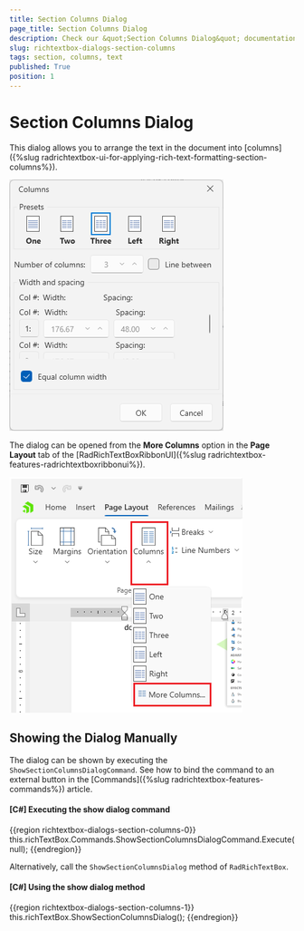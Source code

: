 ```yaml
---
title: Section Columns Dialog
page_title: Section Columns Dialog
description: Check our &quot;Section Columns Dialog&quot; documentation article for the RadRichTextBox WPF control.
slug: richtextbox-dialogs-section-columns
tags: section, columns, text
published: True
position: 1
---
```


# Section Columns Dialog

This dialog allows you to arrange the text in the document into [columns]({%slug radrichtextbox-ui-for-applying-rich-text-formatting-section-columns%}).

![An image showing the section columns dialog of RadRichTextBox for WPF](images/richtextbox-dialogs-section-columns-0.png)

The dialog can be opened from the __More Columns__ option in the __Page Layout__ tab of the [RadRichTextBoxRibbonUI]({%slug radrichtextbox-features-radrichtextboxribbonui%}).

![An image showing the button that opens the section columns dialog of RadRichTextBox for WPF](images/richtextbox-dialogs-section-columns-1.png)

## Showing the Dialog Manually

The dialog can be shown by executing the `ShowSectionColumnsDialogCommand`. See how to bind the command to an external button in the [Commands]({%slug radrichtextbox-features-commands%}) article.

#### __[C#] Executing the show dialog command__
{{region richtextbox-dialogs-section-columns-0}}
	this.richTextBox.Commands.ShowSectionColumnsDialogCommand.Execute(null);
{{endregion}}

Alternatively, call the `ShowSectionColumnsDialog` method of `RadRichTextBox`.

#### __[C#] Using the show dialog method__
{{region richtextbox-dialogs-section-columns-1}}
	this.richTextBox.ShowSectionColumnsDialog();
{{endregion}}